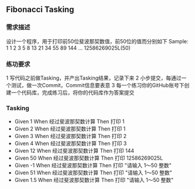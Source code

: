 ## Fibonacci Tasking

### 需求描述   

设计一个程序，用于打印前50位斐波那契数值，前50位的值而分别如下
Sample: 1 1 2 3 5 8 13 21 34 55 89 144 … 12586269025L(50)

### 练功要求

1 写代码之前做Tasking，并产出Tasking结果，记录下来
2 小步提交，每通过一个测试，做一次Commit，Commit信息要表意
3 每一个练习你的GitHub账号下创建一个代码库，完成练习后，将你的代码库作为答案提交

### Tasking

- Given 1 When 经过斐波那契数计算 Then 打印 1 
- Given 2 When 经过斐波那契数计算 Then 打印 1
- Given 3 When 经过斐波那契数计算 Then 打印 2
- Given 4 When 经过斐波那契数计算 Then 打印 3
- Given 12 When 经过斐波那契数计算 Then 打印 144
- Given 50 When 经过斐波那契数计算 Then 打印 12586269025L
- Given -1 When 经过斐波那契数计算 Then 打印 "请输入 1～50 整数"
- Given 51 When 经过斐波那契数计算 Then 打印 "请输入 1～50 整数"
- Given 1.5 When 经过斐波那契数计算 Then 打印 "请输入 1～50 整数"